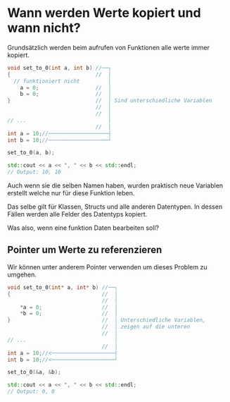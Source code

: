 # Wann werden Werte kopiert und wann nicht?

Grundsätzlich werden beim aufrufen von Funktionen alle werte immer kopiert.

```c++
void set_to_0(int a, int b) //──┐
{                           //  │
  // funktioniert nicht         │
    a = 0;                  //  │
    b = 0;                  //  │
}                           //  │ Sind unterschiedliche Variablen
                            //  │
                            //  │
// ...                          │
                            //  │
int a = 10;//───────────────────┤
int b = 10;//───────────────────┘

set_to_0(a, b);

std::cout << a << ", " << b << std::endl;
// Output: 10, 10
```

Auch wenn sie die selben Namen haben, wurden praktisch neue Variablen erstellt welche nur für diese Funktion leben.

Das selbe gilt für Klassen, Structs und alle anderen Datentypen. In dessen Fällen werden alle Felder des Datentyps kopiert.

Was also, wenn eine funktion Daten bearbeiten soll?


## Pointer um Werte zu referenzieren

Wir können unter anderem Pointer verwenden um dieses Problem zu umgehen.

```c++
void set_to_0(int* a, int* b) //──┐
{                             //  │
                              //  │
    *a = 0;                   //  │
    *b = 0;                   //  │
}                             //  │ Unterschiedliche Variablen,
                              //  │ zeigen auf die unteren
                              //  │
// ...                            │
                              //  │
int a = 10;//<────────────────────┤
int b = 10;//<────────────────────┘

set_to_0(&a, &b);

std::cout << a << ", " << b << std::endl;
// Output: 0, 0
```
